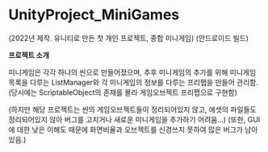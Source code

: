 # UnityProject_MiniGames
(2022년 제작. 유니티로 만든 첫 개인 프로젝트, 종합 미니게임) (안드로이드 빌드)

**프로젝트 소개**

미니게임은 각각 하나의 씬으로 만들어졌으며, 추후 미니게임의 추가를 위해 미니게임 목록을 다루는 ListManager와 각 미니게임의 정보를 다루는 프리팹을 만들어 관리함. (당시에는 ScriptableObject의 존재를 몰라 게임오브젝트 프리팹으로 구현함)


(하지만 해당 프로젝트는 씬의 게임오브젝트들이 정리되어있지 않고, 에셋의 파일들도 정리되어있지 않아 버그를 고치거나 새로운 미니게임을 추가하기 어려움...)
(또한, GUI에 대한 낮은 이해도 때문에 화면비율과 오브젝트를 신경쓰지 못하여 많은 버그가 남아있음.)

